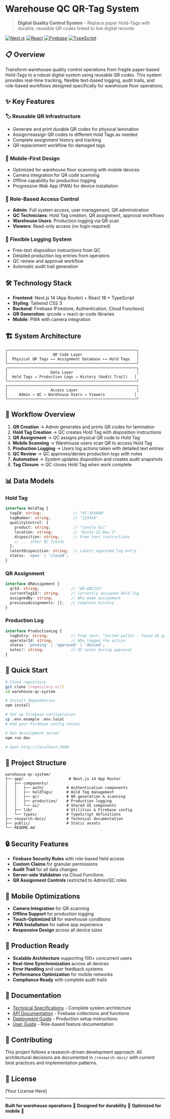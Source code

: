 # Warehouse QC QR-Tag System

> **Digital Quality Control System** - Replace paper Hold-Tags with durable, reusable QR codes linked to live digital records

[![Next.js](https://img.shields.io/badge/Next.js-14+-black?logo=next.js)](https://nextjs.org/)
[![React](https://img.shields.io/badge/React-18+-blue?logo=react)](https://reactjs.org/)
[![Firebase](https://img.shields.io/badge/Firebase-Latest-orange?logo=firebase)](https://firebase.google.com/)
[![TypeScript](https://img.shields.io/badge/TypeScript-5+-blue?logo=typescript)](https://www.typescriptlang.org/)

## 📋 Overview

Transform warehouse quality control operations from fragile paper-based Hold-Tags to a robust digital system using reusable QR codes. This system provides real-time tracking, flexible text-based logging, audit trails, and role-based workflows designed specifically for warehouse floor operations.

## ✨ Key Features

### 🏷️ **Reusable QR Infrastructure**
- Generate and print durable QR codes for physical lamination
- Assign/reassign QR codes to different Hold Tags as needed
- Complete assignment history and tracking
- QR replacement workflow for damaged tags

### 📱 **Mobile-First Design**
- Optimized for warehouse floor scanning with mobile devices
- Camera integration for QR code scanning
- Offline capability for production logging
- Progressive Web App (PWA) for device installation

### 🔐 **Role-Based Access Control**
- **Admin**: Full system access, user management, QR administration
- **QC Technicians**: Hold Tag creation, QR assignment, approval workflows
- **Warehouse Users**: Production logging via QR scan
- **Viewers**: Read-only access (no login required)

### 📝 **Flexible Logging System**
- Free-text disposition instructions from QC
- Detailed production log entries from operators
- QC review and approval workflow
- Automatic audit trail generation

## 🛠️ Technology Stack

- **Frontend**: Next.js 14 (App Router) + React 18 + TypeScript
- **Styling**: Tailwind CSS 3
- **Backend**: Firebase (Firestore, Authentication, Cloud Functions)
- **QR Generation**: qrcode + react-qr-code libraries
- **Mobile**: PWA with camera integration

## 🏗️ System Architecture

```
┌─────────────────────────────────────────────────────────┐
│                    QR Code Layer                        │
│  Physical QR Tags ←→ Assignment Database ←→ Hold Tags   │
└─────────────────────────────────────────────────────────┘
┌─────────────────────────────────────────────────────────┐
│                   Data Layer                            │
│  Hold Tags → Production Logs → History (Audit Trail)   │
└─────────────────────────────────────────────────────────┘
┌─────────────────────────────────────────────────────────┐
│                   Access Layer                          │
│     Admin → QC → Warehouse Users → Viewers             │
└─────────────────────────────────────────────────────────┘
```

## 🔄 Workflow Overview

1. **QR Creation** → Admin generates and prints QR codes for lamination
2. **Hold Tag Creation** → QC creates Hold Tag with disposition instructions  
3. **QR Assignment** → QC assigns physical QR code to Hold Tag
4. **Mobile Scanning** → Warehouse users scan QR to access Hold Tag
5. **Production Logging** → Users log actions taken with detailed text entries
6. **QC Review** → QC approves/denies production logs with notes
7. **Automation** → System updates disposition and creates audit snapshots
8. **Tag Closure** → QC closes Hold Tag when work complete

## 📊 Data Models

### Hold Tag
```typescript
interface HoldTag {
  tagId: string;              // "HT-3F6A9B"
  tagNumber: string;          // "123456" 
  qualityControl: {
    product: string;          // "Canola Oil"
    location: string;         // "Aisle-12-Bay-3"
    disposition: string;      // Free text instructions
    // ... other QC fields
  };
  latestDisposition: string;  // Latest approved log entry
  status: 'open' | 'closed';
}
```

### QR Assignment
```typescript
interface QRAssignment {
  qrId: string;              // "QR-ABC123"
  currentTagId?: string;     // Currently assigned Hold Tag
  assignedBy: string;        // Who made assignment
  previousAssignments: [];   // Complete history
}
```

### Production Log
```typescript
interface ProductionLog {
  logEntry: string;          // Free text: "Sorted pallet - found 45 good cases..."
  operatorId: string;        // Who logged the action
  status: 'pending' | 'approved' | 'denied';
  notes?: string;            // QC notes during approval
}
```

## 🚀 Quick Start

```bash
# Clone repository
git clone [repository-url]
cd warehouse-qc-system

# Install dependencies
npm install

# Set up Firebase configuration
cp .env.example .env.local
# Add your Firebase config values

# Run development server
npm run dev

# Open http://localhost:3000
```

## 📁 Project Structure

```
warehouse-qc-system/
├── app/                    # Next.js 14 App Router
│   ├── components/
│   │   ├── auth/          # Authentication components
│   │   ├── holdTags/      # Hold Tag management
│   │   ├── qr/            # QR generation & scanning
│   │   ├── production/    # Production logging
│   │   └── ui/            # Shared UI components
│   ├── lib/               # Utilities & Firebase config
│   └── types/             # TypeScript definitions
├── research-docs/         # Technical documentation
├── public/                # Static assets
└── README.md
```

## 🔒 Security Features

- **Firebase Security Rules** with role-based field access
- **Custom Claims** for granular permissions
- **Audit Trail** for all data changes
- **Server-side Validation** via Cloud Functions
- **QR Assignment Controls** restricted to Admin/QC roles

## 📱 Mobile Optimizations

- **Camera Integration** for QR scanning
- **Offline Support** for production logging
- **Touch-Optimized UI** for warehouse conditions
- **PWA Installation** for native app experience
- **Responsive Design** across all device sizes

## 🎯 Production Ready

- **Scalable Architecture** supporting 100+ concurrent users
- **Real-time Synchronization** across all devices
- **Error Handling** and user feedback systems
- **Performance Optimization** for mobile networks
- **Compliance Ready** with complete audit trails

## 📖 Documentation

- [Technical Specifications](./research-docs/) - Complete system architecture
- [API Documentation](./docs/api.md) - Firebase collections and functions
- [Deployment Guide](./docs/deployment.md) - Production setup instructions
- [User Guide](./docs/user-guide.md) - Role-based feature documentation

## 🤝 Contributing

This project follows a research-driven development approach. All architectural decisions are documented in `/research-docs/` with current best practices and implementation patterns.

## 📄 License

[Your License Here]

---

**Built for warehouse operations** 🏪 **Designed for durability** 💪 **Optimized for mobile** 📱